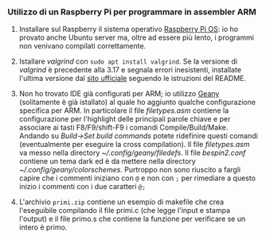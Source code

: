### Utilizzo di un Raspberry Pi per programmare in assembler ARM


1. Installare sul Raspberry il sistema operativo  [Raspberry Pi OS](https://www.raspberrypi.com/software/): io ho provato anche Ubuntu server ma, oltre ad essere più lento, i programmi non venivano compilati correttamente.


2. Istallare *valgrind* con `sudo apt install valgrind`. Se la versione di *valgrind* è precedente alla 3.17 e segnala errori inesistenti, installate l'ultima versione dal [sito ufficiale](https://valgrind.org/downloads/current.html) seguendo le istruzioni del README.


3. Non ho trovato IDE già configurati per ARM; io utilizzo [Geany](https://geany.org/) (solitamente è già istallato) al quale ho aggiunto qualche configurazione specifica per ARM. In particolare il file *filetypes.asm* contiene la configurazione per l'highlight delle principali parole chiave e per associare ai tasti F8/F9/shift-F9 i comandi Compile/Build/Make. Andando su *Build->Set build commands* potete ridefinire questi comandi (eventualmente per eseguire la cross compilation). Il file *filetypes.asm* va messo nella directory *~/.config/geany/filedefs*. Il file *bespin2.conf* contiene un tema dark ed è da mettere nella directory *~/.config/geany/colorschemes*. Purtroppo non sono riuscito a fargli capire che i commenti iniziano con `@` e non con `;`  per rimediare a questo inizio i commenti con i due caratteri `@;`

4. L'archivio `primi.zip` contiene un esempio di makefile che crea l'eseguibile compilando il file primi.c (che legge l'input e stampa l'output) e il file primo.s che contiene la funzione per verificare se un intero è primo.


